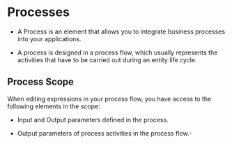 # Processes


- A Process is an element that allows you to integrate business processes into your applications.

- A process is designed in a process flow, which usually represents the activities that have to be carried out during an entity life cycle.

## Process Scope

When editing expressions in your process flow, you have access to the following elements in the scope:

- Input and Output parameters defined in the process.

- Output parameters of process activities in the process flow.- 